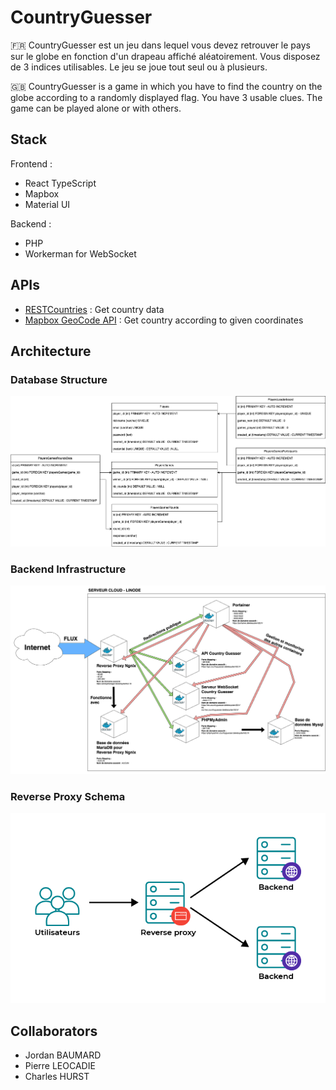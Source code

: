 # CountryGuesser

🇫🇷 CountryGuesser est un jeu dans lequel vous devez retrouver le pays sur le globe en fonction d'un drapeau affiché aléatoirement. Vous disposez de 3 indices utilisables. Le jeu se joue tout seul ou à plusieurs.

🇬🇧 CountryGuesser is a game in which you have to find the country on the globe according to a randomly displayed flag. You have 3 usable clues. The game can be played alone or with others.


## Stack

Frontend :

- React TypeScript
- Mapbox
- Material UI<br/>

Backend :

- PHP
- Workerman for WebSocket


## APIs

  

- [RESTCountries](https://restcountries.com/) : Get country data
- [Mapbox GeoCode API](https://developers.google.com/maps/documentation/geocoding/overview) : Get country according to given coordinates

  

## Architecture

### Database Structure
![Database Structure](./images/database.png)

### Backend Infrastructure
![Backend Infrastructure](./images/infrastructure.png)

### Reverse Proxy Schema
![Reverse Proxy Schema](./images/reverse-proxy.png)

  

## Collaborators

* Jordan BAUMARD
* Pierre LEOCADIE
* Charles HURST
